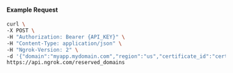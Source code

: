 <!-- Code generated for API Clients. DO NOT EDIT. -->

#### Example Request

```bash
curl \
-X POST \
-H "Authorization: Bearer {API_KEY}" \
-H "Content-Type: application/json" \
-H "Ngrok-Version: 2" \
-d '{"domain":"myapp.mydomain.com","region":"us","certificate_id":"cert_2arwYf0cqnJGX9y1yw4Ky2ZQRAe"}' \
https://api.ngrok.com/reserved_domains
```
